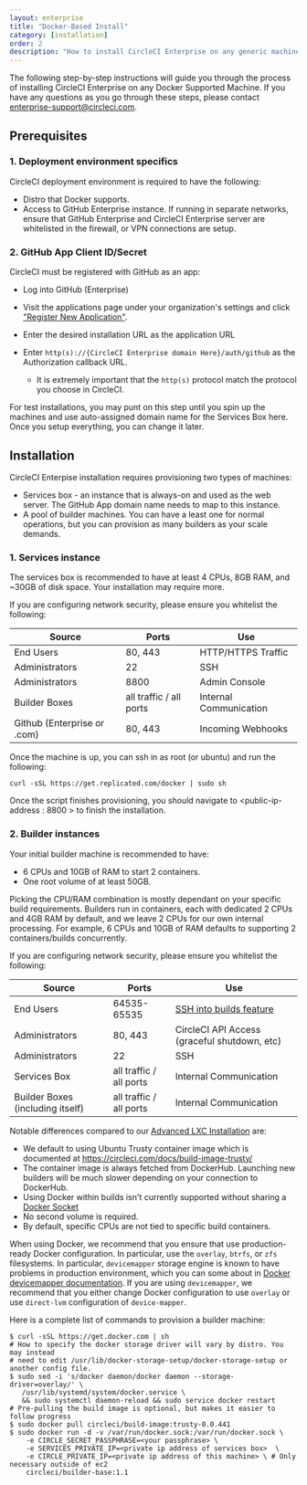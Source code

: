```yaml
---
layout: enterprise
title: "Docker-Based Install"
category: [installation]
order: 2
description: "How to install CircleCI Enterprise on any generic machine"
---
```


The following step-by-step instructions will guide you through the process of
installing CircleCI Enterprise on any Docker Supported Machine.  If you have any
questions as you go through these steps, please contact
<enterprise-support@circleci.com>.

## Prerequisites

### 1. Deployment environment specifics

CircleCI deployment environment is required to have the following:

* Distro that Docker supports.
* Access to GitHub Enterprise instance.  If running in separate networks, ensure that GitHub Enterprise and CircleCI Enterprise server are whitelisted in the firewall, or VPN connections are setup.

### 2. GitHub App Client ID/Secret

CircleCI must be registered with GitHub as an app:

* Log into GitHub (Enterprise)
* Visit the applications page under your organization's settings and click ["Register New Application"](https://github.com/settings/applications/new).

* Enter the desired installation URL as the application URL
* Enter `http(s)://{CircleCI Enterprise domain Here}/auth/github` as the Authorization callback URL.
	* It is extremely important that the `http(s)` protocol match the protocol you choose in CircleCI.

For test installations, you may punt on this step until you spin up the machines and use auto-assigned domain name for the Services Box here.  Once you setup everything, you can change it later.

## Installation

CircleCI Enterpise installation requires provisioning two types of machines:

* Services box - an instance that is always-on and used as the web server.  The GitHub App domain name needs to map to this instance.
* A pool of builder machines.  You can have a least one for normal operations, but you can provision as many builders as your scale demands.


### 1. Services instance

The services box is recommended to have at least 4 CPUs, 8GB RAM, and ~30GB of disk space.  Your installation may require more.

If you are configuring network security, please ensure you whitelist the following:


| Source                      | Ports                   | Use                    |
|-----------------------------|-------------------------|------------------------|
| End Users                   | 80, 443                 | HTTP/HTTPS Traffic     |
| Administrators              | 22                      | SSH                    |
| Administrators              | 8800                    | Admin Console          |
| Builder Boxes               | all traffic / all ports | Internal Communication |
| Github (Enterprise or .com) | 80, 443                 | Incoming Webhooks      |

Once the machine is up, you can ssh in as root (or ubuntu) and run the following:

```
curl -sSL https://get.replicated.com/docker | sudo sh
```

Once the script finishes provisioning, you should navigate to <public-ip-address : 8800 > to finish the installation.

### 2. Builder instances

Your initial builder machine is recommended to have:

* 6 CPUs and 10GB of RAM to start 2 containers.
* One root volume of at least 50GB.

Picking the CPU/RAM combination is mostly dependant on your specific build requirements.  Builders run in containers, each with dedicated 2 CPUs and 4GB RAM by default, and we leave 2 CPUs for our own internal processing.  For example, 6 CPUs and 10GB of RAM defaults to supporting 2 containers/builds concurrently.

If you are configuring network security, please ensure you whitelist the following:

| Source                           | Ports                   | Use                                                            |
|----------------------------------|-------------------------|----------------------------------------------------------------|
| End Users                        | 64535-65535             | [SSH into builds feature](https://circleci.com/docs/ssh-build) |
| Administrators                   | 80, 443                 | CircleCI API Access (graceful shutdown, etc)                   |
| Administrators                   | 22                      | SSH                                                            |
| Services Box                     | all traffic / all ports | Internal Communication                                         |
| Builder Boxes (including itself) | all traffic / all ports | Internal Communication                                         |


Notable differences compared to our [Advanced LXC Installation]({{site.baseurl}}/enterprise/on-prem/) are:

* We default to using Ubuntu Trusty container image which is documented at https://circleci.com/docs/build-image-trusty/
* The container image is always fetched from DockerHub.  Launching new builders will be much slower depending on your connection to DockerHub.
* Using Docker within builds isn't currently supported without sharing a [Docker Socket]({{site.baseurl}}/enterprise/config/#sharing-docker-socket-with-docker-based-install)
* No second volume is required.
* By default, specific CPUs are not tied to specific build containers.


When using Docker, we recommend that you ensure that use production-ready Docker configuration.  In particular, use the `overlay`, `btrfs`, or `zfs` filesystems.  In particular, `devicemapper` storage engine is known to have problems in production environment, which you can some about in [Docker devicemapper documentation](https://docs.docker.com/engine/userguide/storagedriver/device-mapper-driver/).  If you are using `devicemapper`, we recommend that you either change Docker configuration to use `overlay` or use `direct-lvm` configuration of `device-mapper`.

Here is a complete list of commands to provision a builder machine:

```
$ curl -sSL https://get.docker.com | sh
# How to specify the docker storage driver will vary by distro. You may instead
# need to edit /usr/lib/docker-storage-setup/docker-storage-setup or another config file.
$ sudo sed -i 's/docker daemon/docker daemon --storage-driver=overlay/' \
   /usr/lib/systemd/system/docker.service \
   && sudo systemctl daemon-reload && sudo service docker restart
# Pre-pulling the build image is optional, but makes it easier to follow progress
$ sudo docker pull circleci/build-image:trusty-0.0.441
$ sudo docker run -d -v /var/run/docker.sock:/var/run/docker.sock \
    -e CIRCLE_SECRET_PASSPHRASE=<your passphrase> \
    -e SERVICES_PRIVATE_IP=<private ip address of services box>  \
    -e CIRCLE_PRIVATE_IP=<private ip address of this machine> \ # Only necessary outside of ec2
    circleci/builder-base:1.1
```
